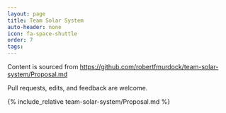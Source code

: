 ```yaml
---
layout: page
title: Team Solar System
auto-header: none
icon: fa-space-shuttle
order: 7
tags: 
---
```


Content is sourced from https://github.com/robertfmurdock/team-solar-system/Proposal.md

Pull requests, edits, and feedback are welcome.

{% include_relative team-solar-system/Proposal.md %}